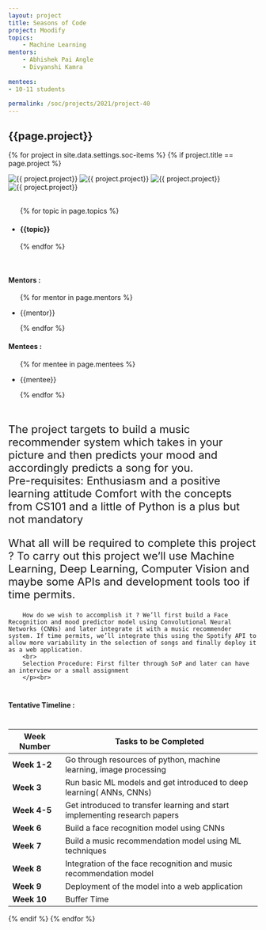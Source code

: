 ```yaml
---
layout: project
title: Seasons of Code
project: Moodify
topics:
    - Machine Learning
mentors:
    - Abhishek Pai Angle
    - Divyanshi Kamra    
    
mentees:
- 10-11 students   
    
permalink: /soc/projects/2021/project-40
---
```


<h2 class="display1 m-3 p-3 text-center project-title">{{page.project}}</h2>

{% for project in site.data.settings.soc-items %}
{% if project.title == page.project %}
<div class ="img-soc d-block"> 
    <img src="{{ site.baseurl }}/{{ project.image }}" alt="{{ project.project}}" class="image-1">
    <img src="{{ site.baseurl }}/{{ project.image }}" alt="{{ project.project}}" class="image-2">
    <img src="{{ site.baseurl }}/{{ project.image }}" alt="{{ project.project}}" class="image-3">
    <img src="{{ site.baseurl }}/{{ project.image }}" alt="{{ project.project}}" class="image-4">
</div>

<div>
    <br>
    <ul>
        {% for topic in page.topics %}
        <li><h4 class="text-primary text-center">{{topic}}</h4></li>
        {% endfor %}
    </ul>
    <br>
    <h4 class="display3  ">Mentors :</h4> 
    <ul>
        {% for mentor in page.mentors %}
        <li><p class="lead">{{mentor}}</p></li>
        {% endfor %}
    </ul>
    <h4 class="display3  ">Mentees :</h4> 
    <ul>
        {% for mentee in page.mentees %}
        <li><p class="lead">{{mentee}}</p></li>
        {% endfor %}
    </ul>
</div>
<div>
    <p class="display3 project-desc" style = "font-size:22px;" >
        <br>
        The project targets to build a music recommender system which takes in your picture and then predicts your mood and accordingly predicts a song for you.
        <br>
        Pre-requisites: Enthusiasm and a positive learning attitude Comfort with the concepts from CS101 and a little of Python is a plus but not mandatory
        <br>
        </p>
        <p class="display3" style = "font-size:22px;" >
        What all will be required to complete this project ? To carry out this project we’ll use Machine Learning, Deep Learning, Computer Vision and maybe some APIs and development tools too if time permits.
        <br>
        

        How do we wish to accomplish it ? We’ll first build a Face Recognition and mood predictor model using Convolutional Neural Networks (CNNs) and later integrate it with a music recommender system. If time permits, we’ll integrate this using the Spotify API to allow more variability in the selection of songs and finally deploy it as a web application.
        <br>
        Selection Procedure: First filter through SoP and later can have an interview or a small assignment
        </p><br>
</div>
<div class="d-flex">
<div>
    <h4 class="display3" style="margin:40px 0px 40px 0px;">Tentative Timeline :</h4>
    <table class="table table-striped">
  <thead>
    <tr>
      <th>Week Number</th>
      <th>Tasks to be Completed</th>
    </tr>
  </thead>
  <tbody>
    <tr>
      <td><strong>Week 1-2</strong></td>
      <td>Go through resources of python, machine learning, image processing</td>
    </tr>
    <tr>
      <td><strong>Week 3</strong></td>
      <td>Run basic ML models and  get introduced to deep learning( ANNs, CNNs)</td>
    </tr>
    <tr>
      <td><strong>Week 4-5</strong></td>
      <td>Get introduced to transfer learning and start implementing research papers</td>
    </tr>
    <tr>
      <td><strong>Week 6</strong></td>
      <td>Build a face recognition model using CNNs</td>
    </tr>
    <tr>
      <td><strong>Week 7</strong></td>
      <td>Build a music recommendation model using ML techniques</td>
    </tr>
    <tr>
      <td><strong>Week 8</strong></td>
      <td>Integration of the face recognition and music recommendation model</td>
    </tr>
    <tr>
      <td><strong>Week 9</strong></td>
      <td>Deployment of the model into a web application</td>
    </tr>
    <tr>
      <td><strong>Week 10</strong></td>
      <td>Buffer Time</td>
    </tr>
  </tbody>
</table>
</div>
</div>

{% endif %}
{% endfor %}
